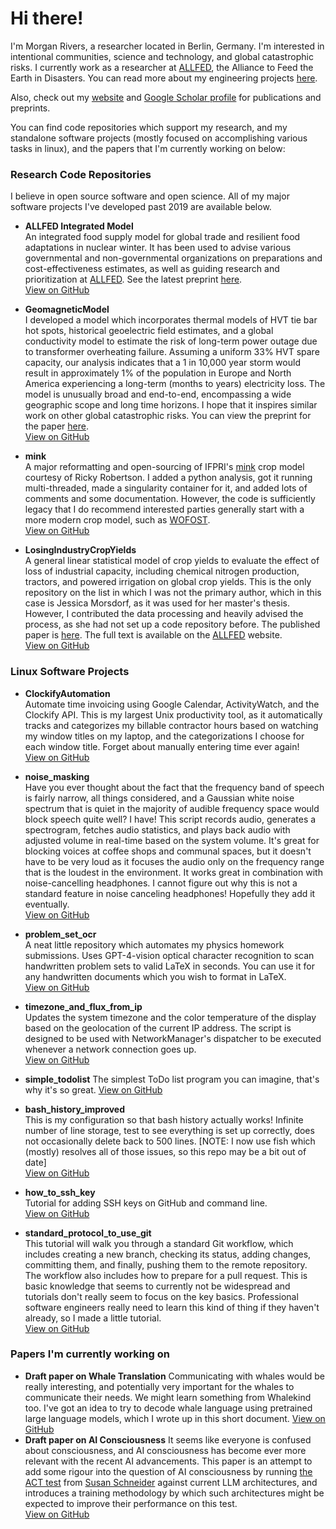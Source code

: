 # Hi there!

I'm Morgan Rivers, a researcher located in Berlin, Germany. I'm interested in intentional communities, science and technology, and global catastrophic risks. I currently work as a researcher at [ALLFED](https://allfed.info/papers/), the Alliance to Feed the Earth in Disasters. You can read more about my engineering projects [here](Portfolio.pdf).

Also, check out my [website](https://morganrivers.com/) and [Google Scholar profile](https://scholar.google.com/citations?user=nXYa_QEAAAAJ) for publications and preprints.

You can find code repositories which support my research, and my standalone software projects (mostly focused on accomplishing various tasks in linux), and the papers that I'm currently working on below:

### Research Code Repositories

I believe in open source software and open science. All of my major software projects I've developed past 2019 are available below.

- **ALLFED Integrated Model**  
  An integrated food supply model for global trade and resilient food adaptations in nuclear winter. It has been used to advise various governmental and non-governmental organizations on preparations and cost-effectiveness estimates, as well as guiding research and prioritization at [ALLFED](https://allfed.info). See the latest preprint [here](https://allfed.info/images/pdfs/Preprint%20V2.0%20Integrated%20assessment%20ALLFED.docx.pdf).  
  [View on GitHub](https://github.com/allfed/allfed-integrated-model)

- **GeomagneticModel**  
  I developed a model which incorporates thermal models of HVT tie bar hot spots, historical geoelectric field estimates, and a global conductivity model to estimate the risk of long-term power outage due to transformer overheating failure. Assuming a uniform 33% HVT spare capacity, our analysis indicates that a 1 in 10,000 year storm would result in approximately 1% of the population in Europe and North America experiencing a long-term (months to years) electricity loss. The model is unusually broad and end-to-end, encompassing a wide geographic scope and long time horizons. I hope that it inspires similar work on other global catastrophic risks. You can view the preprint for the paper [here](https://arxiv.org/abs/2403.18070).  
  [View on GitHub](https://github.com/allfed/GeomagneticModel)

- **mink**  
  A major reformatting and open-sourcing of IFPRI's [mink](https://www.ifpri.org/publication/mink-details-global-gridded-crop-modeling-system) crop model courtesy of Ricky Robertson. I added a python analysis, got it running multi-threaded, made a singularity container for it, and added lots of comments and some documentation. However, the code is sufficiently legacy that I do recommend interested parties generally start with a more modern crop model, such as [WOFOST](https://www.wur.nl/en/research-results/research-institutes/environmental-research/facilities-tools/software-models-and-databases/wofost.htm).  
  [View on GitHub](https://github.com/allfed/mink)

- **LosingIndustryCropYields**  
  A general linear statistical model of crop yields to evaluate the effect of loss of industrial capacity, including chemical nitrogen production, tractors, and powered irrigation on global crop yields. This is the only repository on the list in which I was not the primary author, which in this case is Jessica Morsdorf, as it was used for her master's thesis. However, I contributed the data processing and heavily advised the process, as she had not set up a code repository before. The published paper is [here](https://pubmed.ncbi.nlm.nih.gov/38223898/). The full text is available on the [ALLFED](https://allfed.info) website.  
  [View on GitHub](https://github.com/allfed/LosingIndustryCropYields)

### Linux Software Projects

- **ClockifyAutomation**  
  Automate time invoicing using Google Calendar, ActivityWatch, and the Clockify API. This is my largest Unix productivity tool, as it automatically tracks and categorizes my billable contractor hours based on watching my window titles on my laptop, and the categorizations I choose for each window title. Forget about manually entering time ever again!  
  [View on GitHub](https://github.com/morganrivers/ClockifyAutomation)

- **noise_masking**  
  Have you ever thought about the fact that the frequency band of speech is fairly narrow, all things considered, and a Gaussian white noise spectrum that is quiet in the majority of audible frequency space would block speech quite well? I have! This script records audio, generates a spectrogram, fetches audio statistics, and plays back audio with adjusted volume in real-time based on the system volume. It's great for blocking voices at coffee shops and communal spaces, but it doesn't have to be very loud as it focuses the audio only on the frequency range that is the loudest in the environment. It works great in combination with noise-cancelling headphones. I cannot figure out why this is not a standard feature in noise canceling headphones! Hopefully they add it eventually.  
  [View on GitHub](https://github.com/morganrivers/noise_masking)

- **problem_set_ocr**  
  A neat little repository which automates my physics homework submissions. Uses GPT-4-vision optical character recognition to scan handwritten problem sets to valid LaTeX in seconds. You can use it for any handwritten documents which you wish to format in LaTeX.  
  [View on GitHub](https://github.com/morganrivers/problem_set_ocr)

- **timezone_and_flux_from_ip**  
  Updates the system timezone and the color temperature of the display based on the geolocation of the current IP address. The script is designed to be used with NetworkManager's dispatcher to be executed whenever a network connection goes up.  
  [View on GitHub](https://github.com/morganrivers/timezone_and_flux_from_ip)

- **simple_todolist**
  The simplest ToDo list program you can imagine, that's why it's so great.
  [View on GitHub](https://github.com/morganrivers/simple_todolist)

- **bash_history_improved**  
  This is my configuration so that bash history actually works! Infinite number of line storage, test to see everything is set up correctly, does not occasionally delete back to 500 lines. [NOTE: I now use fish which (mostly) resolves all of those issues, so this repo may be a bit out of date]  
  [View on GitHub](https://github.com/morganrivers/bash_history_improved)

- **how_to_ssh_key**  
  Tutorial for adding SSH keys on GitHub and command line.  
  [View on GitHub](https://github.com/morganrivers/how_to_ssh_key)

- **standard_protocol_to_use_git**  
  This tutorial will walk you through a standard Git workflow, which includes creating a new branch, checking its status, adding changes, committing them, and finally, pushing them to the remote repository. The workflow also includes how to prepare for a pull request. This is basic knowledge that seems to currently not be widespread and tutorials don't really seem to focus on the key basics. Professional software engineers really need to learn this kind of thing if they haven't already, so I made a little tutorial.  
  [View on GitHub](https://github.com/morganrivers/standard_protocol_to_use_git)

### Papers I'm currently working on
- **Draft paper on Whale Translation**
  Communicating with whales would be really interesting, and potentially very important for the whales to communicate their needs. We might learn something from Whalekind too. I've got an idea to try to decode whale language using pretrained large language models, which I wrote up in this short document.
[View on GitHub](https://github.com/morganrivers/whale_translation/blob/previews/master/paper.pdf)
- **Draft paper on AI Consciousness**
  It seems like everyone is confused about consciousness, and AI consciousness has become ever more relevant with the recent AI advancements. This paper is an attempt to add some rigour into the question of AI consciousness by running [the ACT test](https://ceur-ws.org/Vol-2287/short2.pdf) from [Susan Schneider](https://en.wikipedia.org/wiki/Susan_Schneider) against current LLM architectures, and introduces a training methodology by which such architectures might be expected to improve their performance on this test.  
[View on GitHub](https://github.com/morganrivers/consciousness_paper/blob/previews/master/paper.pdf)


